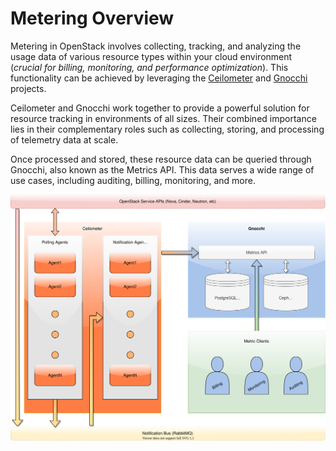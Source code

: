 # Metering Overview

Metering in OpenStack involves collecting, tracking, and analyzing the
usage data of various resource types within your cloud environment (_crucial
for billing, monitoring, and performance optimization_). This functionality
can be achieved by leveraging the [Ceilometer](metering-ceilometer.md) and 
[Gnocchi](metering-gnocchi.md) projects.

Ceilometer and Gnocchi work together to provide a powerful solution for
resource tracking in environments of all sizes. Their combined importance
lies in their complementary roles such as collecting, storing, and 
processing of telemetry data at scale.

Once processed and stored, these resource data can be queried through Gnocchi,
also known as the Metrics API. This data serves a wide range of use cases,
including auditing, billing, monitoring, and more.

![Metering Overview](assets/images/metering-overview.svg)